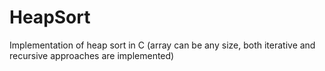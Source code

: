 # HeapSort
Implementation of heap sort in C (array can be any size, both iterative and recursive approaches are implemented)

